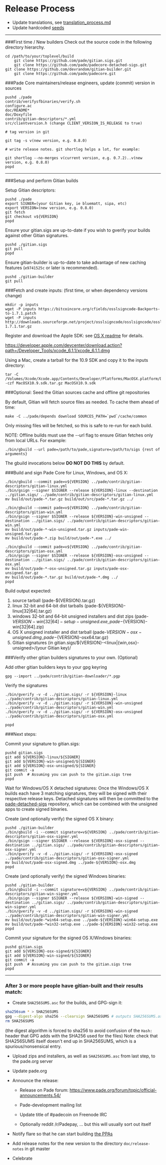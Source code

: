 Release Process
====================

* Update translations, see [translation_process.md](https://github.com/pade/padecore/blob/master/doc/translation_process.md#syncing-with-transifex)
* Update hardcoded [seeds](/contrib/seeds)

* * *

###First time / New builders
Check out the source code in the following directory hierarchy.

	cd /path/to/your/toplevel/build
        git clone https://github.com/pade/gitian.sigs.git
        git clone https://github.com/pade/padecore-detached-sigs.git
	git clone https://github.com/devrandom/gitian-builder.git
        git clone https://github.com/pade/padecore.git

###Pade Core maintainers/release engineers, update (commit) version in sources

	pushd ./pade
	contrib/verifysfbinaries/verify.sh
	configure.ac
	doc/README*
	doc/Doxyfile
	contrib/gitian-descriptors/*.yml
	src/clientversion.h (change CLIENT_VERSION_IS_RELEASE to true)

	# tag version in git

	git tag -s v(new version, e.g. 0.8.0)

	# write release notes. git shortlog helps a lot, for example:

	git shortlog --no-merges v(current version, e.g. 0.7.2)..v(new version, e.g. 0.8.0)
	popd

* * *

###Setup and perform Gitian builds

 Setup Gitian descriptors:

	pushd ./pade
	export SIGNER=(your Gitian key, ie bluematt, sipa, etc)
	export VERSION=(new version, e.g. 0.8.0)
	git fetch
	git checkout v${VERSION}
	popd

  Ensure your gitian.sigs are up-to-date if you wish to gverify your builds against other Gitian signatures.

	pushd ./gitian.sigs
	git pull
	popd

  Ensure gitian-builder is up-to-date to take advantage of new caching features (`e9741525c` or later is recommended).

	pushd ./gitian-builder
	git pull

###Fetch and create inputs: (first time, or when dependency versions change)

	mkdir -p inputs
	wget -P inputs https://bitcoincore.org/cfields/osslsigncode-Backports-to-1.7.1.patch
	wget -P inputs http://downloads.sourceforge.net/project/osslsigncode/osslsigncode/osslsigncode-1.7.1.tar.gz

 Register and download the Apple SDK: see [OS X readme](README_osx.txt) for details.

 https://developer.apple.com/devcenter/download.action?path=/Developer_Tools/xcode_6.1.1/xcode_6.1.1.dmg

 Using a Mac, create a tarball for the 10.9 SDK and copy it to the inputs directory:

	tar -C /Volumes/Xcode/Xcode.app/Contents/Developer/Platforms/MacOSX.platform/Developer/SDKs/ -czf MacOSX10.9.sdk.tar.gz MacOSX10.9.sdk

###Optional: Seed the Gitian sources cache and offline git repositories

By default, Gitian will fetch source files as needed. To cache them ahead of time:

	make -C ../pade/depends download SOURCES_PATH=`pwd`/cache/common

Only missing files will be fetched, so this is safe to re-run for each build.

NOTE: Offline builds must use the --url flag to ensure Gitian fetches only from local URLs. For example:
```
./bin/gbuild --url pade=/path/to/pade,signature=/path/to/sigs {rest of arguments}
```
The gbuild invocations below <b>DO NOT DO THIS</b> by default.

###Build and sign Pade Core for Linux, Windows, and OS X:

	./bin/gbuild --commit pade=v${VERSION} ../pade/contrib/gitian-descriptors/gitian-linux.yml
	./bin/gsign --signer $SIGNER --release ${VERSION}-linux --destination ../gitian.sigs/ ../pade/contrib/gitian-descriptors/gitian-linux.yml
	mv build/out/pade-*.tar.gz build/out/src/pade-*.tar.gz ../

	./bin/gbuild --commit pade=v${VERSION} ../pade/contrib/gitian-descriptors/gitian-win.yml
	./bin/gsign --signer $SIGNER --release ${VERSION}-win-unsigned --destination ../gitian.sigs/ ../pade/contrib/gitian-descriptors/gitian-win.yml
	mv build/out/pade-*-win-unsigned.tar.gz inputs/pade-win-unsigned.tar.gz
	mv build/out/pade-*.zip build/out/pade-*.exe ../

	./bin/gbuild --commit pade=v${VERSION} ../pade/contrib/gitian-descriptors/gitian-osx.yml
	./bin/gsign --signer $SIGNER --release ${VERSION}-osx-unsigned --destination ../gitian.sigs/ ../pade/contrib/gitian-descriptors/gitian-osx.yml
	mv build/out/pade-*-osx-unsigned.tar.gz inputs/pade-osx-unsigned.tar.gz
	mv build/out/pade-*.tar.gz build/out/pade-*.dmg ../
	popd

  Build output expected:

  1. source tarball (pade-${VERSION}.tar.gz)
  2. linux 32-bit and 64-bit dist tarballs (pade-${VERSION}-linux[32|64].tar.gz)
  3. windows 32-bit and 64-bit unsigned installers and dist zips (pade-${VERSION}-win[32|64]-setup-unsigned.exe, pade-${VERSION}-win[32|64].zip)
  4. OS X unsigned installer and dist tarball (pade-${VERSION}-osx-unsigned.dmg, pade-${VERSION}-osx64.tar.gz)
  5. Gitian signatures (in gitian.sigs/${VERSION}-<linux|{win,osx}-unsigned>/(your Gitian key)/

###Verify other gitian builders signatures to your own. (Optional)

  Add other gitian builders keys to your gpg keyring

	gpg --import ../pade/contrib/gitian-downloader/*.pgp

  Verify the signatures

	./bin/gverify -v -d ../gitian.sigs/ -r ${VERSION}-linux ../pade/contrib/gitian-descriptors/gitian-linux.yml
	./bin/gverify -v -d ../gitian.sigs/ -r ${VERSION}-win-unsigned ../pade/contrib/gitian-descriptors/gitian-win.yml
	./bin/gverify -v -d ../gitian.sigs/ -r ${VERSION}-osx-unsigned ../pade/contrib/gitian-descriptors/gitian-osx.yml

	popd

###Next steps:

Commit your signature to gitian.sigs:

	pushd gitian.sigs
	git add ${VERSION}-linux/${SIGNER}
	git add ${VERSION}-win-unsigned/${SIGNER}
	git add ${VERSION}-osx-unsigned/${SIGNER}
	git commit -a
	git push  # Assuming you can push to the gitian.sigs tree
	popd

  Wait for Windows/OS X detached signatures:
	Once the Windows/OS X builds each have 3 matching signatures, they will be signed with their respective release keys.
        Detached signatures will then be committed to the [pade-detached-sigs](https://github.com/pade/padecore-detached-sigs) repository, which can be combined with the unsigned apps to create signed binaries.

  Create (and optionally verify) the signed OS X binary:

	pushd ./gitian-builder
	./bin/gbuild -i --commit signature=v${VERSION} ../pade/contrib/gitian-descriptors/gitian-osx-signer.yml
	./bin/gsign --signer $SIGNER --release ${VERSION}-osx-signed --destination ../gitian.sigs/ ../pade/contrib/gitian-descriptors/gitian-osx-signer.yml
	./bin/gverify -v -d ../gitian.sigs/ -r ${VERSION}-osx-signed ../pade/contrib/gitian-descriptors/gitian-osx-signer.yml
	mv build/out/pade-osx-signed.dmg ../pade-${VERSION}-osx.dmg
	popd

  Create (and optionally verify) the signed Windows binaries:

	pushd ./gitian-builder
	./bin/gbuild -i --commit signature=v${VERSION} ../pade/contrib/gitian-descriptors/gitian-win-signer.yml
	./bin/gsign --signer $SIGNER --release ${VERSION}-win-signed --destination ../gitian.sigs/ ../pade/contrib/gitian-descriptors/gitian-win-signer.yml
	./bin/gverify -v -d ../gitian.sigs/ -r ${VERSION}-win-signed ../pade/contrib/gitian-descriptors/gitian-win-signer.yml
	mv build/out/pade-*win64-setup.exe ../pade-${VERSION}-win64-setup.exe
	mv build/out/pade-*win32-setup.exe ../pade-${VERSION}-win32-setup.exe
	popd

Commit your signature for the signed OS X/Windows binaries:

	pushd gitian.sigs
	git add ${VERSION}-osx-signed/${SIGNER}
	git add ${VERSION}-win-signed/${SIGNER}
	git commit -a
	git push  # Assuming you can push to the gitian.sigs tree
	popd

-------------------------------------------------------------------------

### After 3 or more people have gitian-built and their results match:

- Create `SHA256SUMS.asc` for the builds, and GPG-sign it:
```bash
sha256sum * > SHA256SUMS
gpg --digest-algo sha256 --clearsign SHA256SUMS # outputs SHA256SUMS.asc
rm SHA256SUMS
```
(the digest algorithm is forced to sha256 to avoid confusion of the `Hash:` header that GPG adds with the SHA256 used for the files)
Note: check that SHA256SUMS itself doesn't end up in SHA256SUMS, which is a spurious/nonsensical entry.

- Upload zips and installers, as well as `SHA256SUMS.asc` from last step, to the pade.org server

- Update pade.org

- Announce the release:

  - Release on Pade forum: https://www.pade.org/forum/topic/official-announcements.54/

  - Pade-development mailing list

  - Update title of #padecoin on Freenode IRC

  - Optionally reddit /r/Padepay, ... but this will usually sort out itself

- Notify flare so that he can start building [the PPAs](https://launchpad.net/~pade.org/+archive/ubuntu/pade)

- Add release notes for the new version to the directory `doc/release-notes` in git master

- Celebrate
